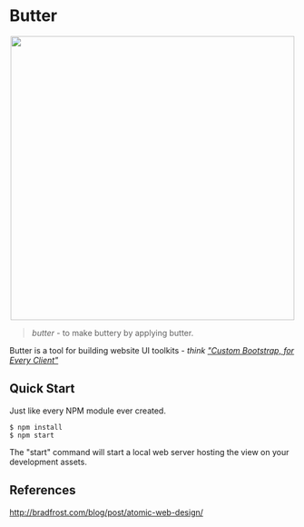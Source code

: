 # Butter

<p align="center">
  <img src="http://media3.giphy.com/media/nQYnLFII2sFcQ/giphy.gif" width="500">
</p>

> _butter_ - to make buttery by applying butter.

Butter is a tool for building website UI toolkits - _think ["Custom Bootstrap, for Every Client"](http://daverupert.com/2013/04/responsive-deliverables/#tiny-bootstraps-for-every-client)_


## Quick Start

Just like every NPM module ever created.

```shell
$ npm install
$ npm start
```

The "start" command will start a local web server hosting the view on your development assets.


## References

http://bradfrost.com/blog/post/atomic-web-design/

